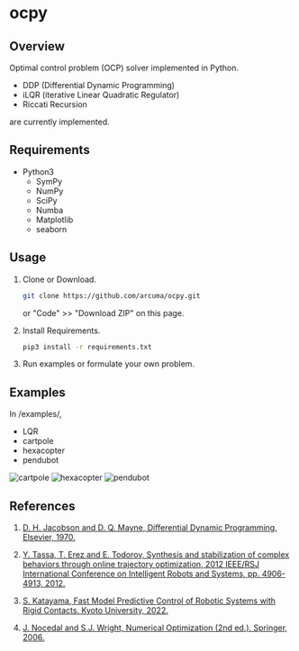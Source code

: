# ocpy

## Overview
Optimal control problem (OCP) solver implemented in Python.
- DDP (Differential Dynamic Programming)
- iLQR (iterative Linear Quadratic Regulator)
- Riccati Recursion

are currently implemented.

## Requirements
- Python3
  - SymPy
  - NumPy
  - SciPy
  - Numba
  - Matplotlib
  - seaborn

## Usage
1. Clone or Download.
   ``` sh
   git clone https://github.com/arcuma/ocpy.git
   ```
   or "Code" >> "Download ZIP" on this page.

1. Install Requirements.
   ``` sh
   pip3 install -r requirements.txt
   ```
1. Run examples or formulate your own problem.

## Examples
In /examples/,
- LQR
- cartpole
- hexacopter
- pendubot

![cartpole](https://github.com/arcuma/ocpy/assets/67198327/993a40f6-a61c-47ae-9c83-ff5393b514c7)
![hexacopter](https://github.com/arcuma/ocpy/assets/67198327/5b72074a-f4df-4ff7-abf2-e36f38c094a7)
![pendubot](https://github.com/arcuma/ocpy/assets/67198327/002f2e13-8079-4d83-a208-8cc161f04c55)

## References
1. [D. H. Jacobson and D. Q. Mayne, Differential Dynamic Programming, Elsevier, 1970.](https://doi.org/10.1016/B978-0-12-012710-8.50010-8)

1. [Y. Tassa, T. Erez and E. Todorov, Synthesis and stabilization of complex behaviors through online trajectory optimization, 2012 IEEE/RSJ International Conference on Intelligent Robots and Systems,  pp. 4906-4913, 2012.](https://doi.org/10.1109/IROS.2012.6386025)

1. [S. Katayama, Fast Model Predictive Control of Robotic Systems with Rigid Contacts. Kyoto University, 2022.](https://doi.org/10.14989/doctor.k24266)

1. [J. Nocedal and S.J. Wright, Numerical Optimization (2nd ed.). Springer, 2006.](https://doi.org/10.1007/978-0-387-40065-5)
